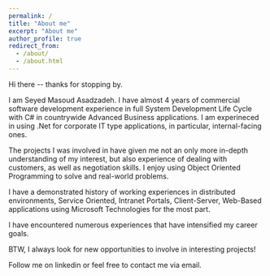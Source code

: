 ```yaml
---
permalink: /
title: "About me"
excerpt: "About me"
author_profile: true
redirect_from: 
  - /about/
  - /about.html
---
```


Hi there -- thanks for stopping by.

I am Seyed Masoud Asadzadeh. I have almost 4 years of commercial software development experience in full System Development Life Cycle with C# in countrywide Advanced Business applications. I am experineced in using .Net for corporate IT type applications, in particular, internal-facing ones.

The projects I was involved in have given me not an only more in-depth understanding of my interest, but also experience of dealing with customers, as well as negotiation skills. I enjoy using Object Oriented Programming to solve and real-world problems. 

I have a demonstrated history of working experiences in distributed environments, Service Oriented, Intranet Portals, Client-Server, Web-Based applications using Microsoft Technologies for the most part. 

I have encountered numerous experiences that have intensified my career goals. 

BTW, I always look for new opportunities to involve in interesting projects! 

Follow me on linkedin or feel free to contact me via email.
